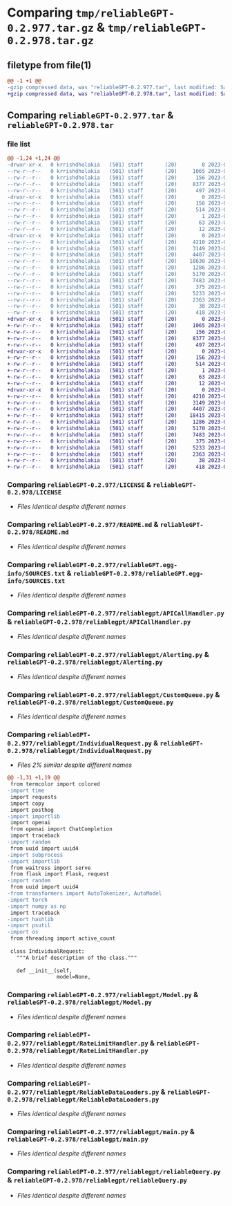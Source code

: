 # Comparing `tmp/reliableGPT-0.2.977.tar.gz` & `tmp/reliableGPT-0.2.978.tar.gz`

## filetype from file(1)

```diff
@@ -1 +1 @@
-gzip compressed data, was "reliableGPT-0.2.977.tar", last modified: Sat Jul  8 02:51:01 2023, max compression
+gzip compressed data, was "reliableGPT-0.2.978.tar", last modified: Sat Jul  8 02:53:14 2023, max compression
```

## Comparing `reliableGPT-0.2.977.tar` & `reliableGPT-0.2.978.tar`

### file list

```diff
@@ -1,24 +1,24 @@
-drwxr-xr-x   0 krrishdholakia   (501) staff       (20)        0 2023-07-08 02:51:01.757357 reliableGPT-0.2.977/
--rw-r--r--   0 krrishdholakia   (501) staff       (20)     1065 2023-06-23 13:49:22.000000 reliableGPT-0.2.977/LICENSE
--rw-r--r--   0 krrishdholakia   (501) staff       (20)      156 2023-07-08 02:51:01.757104 reliableGPT-0.2.977/PKG-INFO
--rw-r--r--   0 krrishdholakia   (501) staff       (20)     8377 2023-07-08 02:45:37.000000 reliableGPT-0.2.977/README.md
--rw-r--r--   0 krrishdholakia   (501) staff       (20)      497 2023-06-29 02:51:34.000000 reliableGPT-0.2.977/pyproject.toml
-drwxr-xr-x   0 krrishdholakia   (501) staff       (20)        0 2023-07-08 02:51:01.755353 reliableGPT-0.2.977/reliableGPT.egg-info/
--rw-r--r--   0 krrishdholakia   (501) staff       (20)      156 2023-07-08 02:51:01.000000 reliableGPT-0.2.977/reliableGPT.egg-info/PKG-INFO
--rw-r--r--   0 krrishdholakia   (501) staff       (20)      514 2023-07-08 02:51:01.000000 reliableGPT-0.2.977/reliableGPT.egg-info/SOURCES.txt
--rw-r--r--   0 krrishdholakia   (501) staff       (20)        1 2023-07-08 02:51:01.000000 reliableGPT-0.2.977/reliableGPT.egg-info/dependency_links.txt
--rw-r--r--   0 krrishdholakia   (501) staff       (20)       63 2023-07-08 02:51:01.000000 reliableGPT-0.2.977/reliableGPT.egg-info/requires.txt
--rw-r--r--   0 krrishdholakia   (501) staff       (20)       12 2023-07-08 02:51:01.000000 reliableGPT-0.2.977/reliableGPT.egg-info/top_level.txt
-drwxr-xr-x   0 krrishdholakia   (501) staff       (20)        0 2023-07-08 02:51:01.756908 reliableGPT-0.2.977/reliablegpt/
--rw-r--r--   0 krrishdholakia   (501) staff       (20)     4210 2023-06-29 02:51:34.000000 reliableGPT-0.2.977/reliablegpt/APICallHandler.py
--rw-r--r--   0 krrishdholakia   (501) staff       (20)     3149 2023-07-07 02:48:09.000000 reliableGPT-0.2.977/reliablegpt/Alerting.py
--rw-r--r--   0 krrishdholakia   (501) staff       (20)     4407 2023-06-29 02:51:34.000000 reliableGPT-0.2.977/reliablegpt/CustomQueue.py
--rw-r--r--   0 krrishdholakia   (501) staff       (20)    18630 2023-07-07 02:48:47.000000 reliableGPT-0.2.977/reliablegpt/IndividualRequest.py
--rw-r--r--   0 krrishdholakia   (501) staff       (20)     1286 2023-07-01 20:41:40.000000 reliableGPT-0.2.977/reliablegpt/Model.py
--rw-r--r--   0 krrishdholakia   (501) staff       (20)     5170 2023-07-03 15:14:41.000000 reliableGPT-0.2.977/reliablegpt/RateLimitHandler.py
--rw-r--r--   0 krrishdholakia   (501) staff       (20)     7483 2023-07-06 13:49:42.000000 reliableGPT-0.2.977/reliablegpt/ReliableDataLoaders.py
--rw-r--r--   0 krrishdholakia   (501) staff       (20)      375 2023-07-06 17:39:33.000000 reliableGPT-0.2.977/reliablegpt/__init__.py
--rw-r--r--   0 krrishdholakia   (501) staff       (20)     5233 2023-07-08 02:45:37.000000 reliableGPT-0.2.977/reliablegpt/main.py
--rw-r--r--   0 krrishdholakia   (501) staff       (20)     2363 2023-07-03 15:14:41.000000 reliableGPT-0.2.977/reliablegpt/reliableQuery.py
--rw-r--r--   0 krrishdholakia   (501) staff       (20)       38 2023-07-08 02:51:01.757404 reliableGPT-0.2.977/setup.cfg
--rw-r--r--   0 krrishdholakia   (501) staff       (20)      418 2023-07-08 02:49:24.000000 reliableGPT-0.2.977/setup.py
+drwxr-xr-x   0 krrishdholakia   (501) staff       (20)        0 2023-07-08 02:53:14.109065 reliableGPT-0.2.978/
+-rw-r--r--   0 krrishdholakia   (501) staff       (20)     1065 2023-06-23 13:49:22.000000 reliableGPT-0.2.978/LICENSE
+-rw-r--r--   0 krrishdholakia   (501) staff       (20)      156 2023-07-08 02:53:14.108946 reliableGPT-0.2.978/PKG-INFO
+-rw-r--r--   0 krrishdholakia   (501) staff       (20)     8377 2023-07-08 02:45:37.000000 reliableGPT-0.2.978/README.md
+-rw-r--r--   0 krrishdholakia   (501) staff       (20)      497 2023-06-29 02:51:34.000000 reliableGPT-0.2.978/pyproject.toml
+drwxr-xr-x   0 krrishdholakia   (501) staff       (20)        0 2023-07-08 02:53:14.107051 reliableGPT-0.2.978/reliableGPT.egg-info/
+-rw-r--r--   0 krrishdholakia   (501) staff       (20)      156 2023-07-08 02:53:14.000000 reliableGPT-0.2.978/reliableGPT.egg-info/PKG-INFO
+-rw-r--r--   0 krrishdholakia   (501) staff       (20)      514 2023-07-08 02:53:14.000000 reliableGPT-0.2.978/reliableGPT.egg-info/SOURCES.txt
+-rw-r--r--   0 krrishdholakia   (501) staff       (20)        1 2023-07-08 02:53:14.000000 reliableGPT-0.2.978/reliableGPT.egg-info/dependency_links.txt
+-rw-r--r--   0 krrishdholakia   (501) staff       (20)       63 2023-07-08 02:53:14.000000 reliableGPT-0.2.978/reliableGPT.egg-info/requires.txt
+-rw-r--r--   0 krrishdholakia   (501) staff       (20)       12 2023-07-08 02:53:14.000000 reliableGPT-0.2.978/reliableGPT.egg-info/top_level.txt
+drwxr-xr-x   0 krrishdholakia   (501) staff       (20)        0 2023-07-08 02:53:14.108771 reliableGPT-0.2.978/reliablegpt/
+-rw-r--r--   0 krrishdholakia   (501) staff       (20)     4210 2023-06-29 02:51:34.000000 reliableGPT-0.2.978/reliablegpt/APICallHandler.py
+-rw-r--r--   0 krrishdholakia   (501) staff       (20)     3149 2023-07-07 02:48:09.000000 reliableGPT-0.2.978/reliablegpt/Alerting.py
+-rw-r--r--   0 krrishdholakia   (501) staff       (20)     4407 2023-06-29 02:51:34.000000 reliableGPT-0.2.978/reliablegpt/CustomQueue.py
+-rw-r--r--   0 krrishdholakia   (501) staff       (20)    18415 2023-07-08 02:52:42.000000 reliableGPT-0.2.978/reliablegpt/IndividualRequest.py
+-rw-r--r--   0 krrishdholakia   (501) staff       (20)     1286 2023-07-01 20:41:40.000000 reliableGPT-0.2.978/reliablegpt/Model.py
+-rw-r--r--   0 krrishdholakia   (501) staff       (20)     5170 2023-07-03 15:14:41.000000 reliableGPT-0.2.978/reliablegpt/RateLimitHandler.py
+-rw-r--r--   0 krrishdholakia   (501) staff       (20)     7483 2023-07-06 13:49:42.000000 reliableGPT-0.2.978/reliablegpt/ReliableDataLoaders.py
+-rw-r--r--   0 krrishdholakia   (501) staff       (20)      375 2023-07-06 17:39:33.000000 reliableGPT-0.2.978/reliablegpt/__init__.py
+-rw-r--r--   0 krrishdholakia   (501) staff       (20)     5233 2023-07-08 02:45:37.000000 reliableGPT-0.2.978/reliablegpt/main.py
+-rw-r--r--   0 krrishdholakia   (501) staff       (20)     2363 2023-07-03 15:14:41.000000 reliableGPT-0.2.978/reliablegpt/reliableQuery.py
+-rw-r--r--   0 krrishdholakia   (501) staff       (20)       38 2023-07-08 02:53:14.109107 reliableGPT-0.2.978/setup.cfg
+-rw-r--r--   0 krrishdholakia   (501) staff       (20)      418 2023-07-08 02:53:02.000000 reliableGPT-0.2.978/setup.py
```

### Comparing `reliableGPT-0.2.977/LICENSE` & `reliableGPT-0.2.978/LICENSE`

 * *Files identical despite different names*

### Comparing `reliableGPT-0.2.977/README.md` & `reliableGPT-0.2.978/README.md`

 * *Files identical despite different names*

### Comparing `reliableGPT-0.2.977/reliableGPT.egg-info/SOURCES.txt` & `reliableGPT-0.2.978/reliableGPT.egg-info/SOURCES.txt`

 * *Files identical despite different names*

### Comparing `reliableGPT-0.2.977/reliablegpt/APICallHandler.py` & `reliableGPT-0.2.978/reliablegpt/APICallHandler.py`

 * *Files identical despite different names*

### Comparing `reliableGPT-0.2.977/reliablegpt/Alerting.py` & `reliableGPT-0.2.978/reliablegpt/Alerting.py`

 * *Files identical despite different names*

### Comparing `reliableGPT-0.2.977/reliablegpt/CustomQueue.py` & `reliableGPT-0.2.978/reliablegpt/CustomQueue.py`

 * *Files identical despite different names*

### Comparing `reliableGPT-0.2.977/reliablegpt/IndividualRequest.py` & `reliableGPT-0.2.978/reliablegpt/IndividualRequest.py`

 * *Files 2% similar despite different names*

```diff
@@ -1,31 +1,19 @@
 from termcolor import colored
-import time
 import requests
 import copy
 import posthog
-import importlib
 import openai
 from openai import ChatCompletion
 import traceback
-import random
 from uuid import uuid4
-import subprocess
-import importlib
 from waitress import serve
 from flask import Flask, request
-import random
 from uuid import uuid4
-from transformers import AutoTokenizer, AutoModel
-import torch
-import numpy as np
 import traceback
-import hashlib 
-import psutil
-import os 
 from threading import active_count
 
 class IndividualRequest:
   """A brief description of the class."""
 
   def __init__(self,
                model=None,
```

### Comparing `reliableGPT-0.2.977/reliablegpt/Model.py` & `reliableGPT-0.2.978/reliablegpt/Model.py`

 * *Files identical despite different names*

### Comparing `reliableGPT-0.2.977/reliablegpt/RateLimitHandler.py` & `reliableGPT-0.2.978/reliablegpt/RateLimitHandler.py`

 * *Files identical despite different names*

### Comparing `reliableGPT-0.2.977/reliablegpt/ReliableDataLoaders.py` & `reliableGPT-0.2.978/reliablegpt/ReliableDataLoaders.py`

 * *Files identical despite different names*

### Comparing `reliableGPT-0.2.977/reliablegpt/main.py` & `reliableGPT-0.2.978/reliablegpt/main.py`

 * *Files identical despite different names*

### Comparing `reliableGPT-0.2.977/reliablegpt/reliableQuery.py` & `reliableGPT-0.2.978/reliablegpt/reliableQuery.py`

 * *Files identical despite different names*

